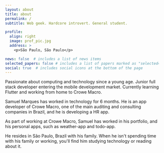 ```yaml
---
layout: about
title: about
permalink: /
subtitle: Web geek. Hardcore introvert. General student. 

profile:
  align: right
  image: prof_pic.jpg
  address: >
    <p>São Paulo, São Paulo</p>

news: false  # includes a list of news items
selected_papers: false # includes a list of papers marked as "selected={true}"
social: true  # includes social icons at the bottom of the page
---
```


Passionate about computing and technology since a young age. Junior full stack developer entering the mobile development market. Currently learning Flutter and working from home to Crowe Macro.  

Samuel Marques has worked in technology for 6 months. He is an app developer of Crowe Macro, one of the main auditing and consulting companies in Brazil, and he is developing a HR app.

As part of working at Crowe Macro, Samuel has worked in his portfolio, and his personal apps, such as weather-app and todo-app.

He resides in São Paulo, Brazil with his family. When he isn't spending time with his family or working, you'll find him studying technology or reading about it.
